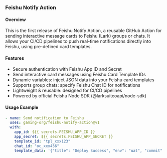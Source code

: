 ### Feishu Notify Action
#### Overview

This is the first release of Feishu Notify Action, a reusable GitHub Action for sending interactive message cards to Feishu (Lark) groups or chats.
It allows your CI/CD pipelines to push real-time notifications directly into Feishu, using pre-defined card templates.

#### Features

- Secure authentication with Feishu App ID and Secret
- Send interactive card messages using Feishu Card Template IDs
- Dynamic variables: inject JSON data into your Feishu card templates
- Supports group chats: specify Feishu Chat ID for notifications
- Lightweight & reusable: designed for CI/CD pipelines
- Powered by official Feishu Node SDK (@larksuiteoapi/node-sdk)

#### Usage Example
```yaml
- name: Send notification to Feishu
  uses: gaming-org/feishu-notify-action@v1
  with:
    app_id: ${{ secrets.FEISHU_APP_ID }}
    app_secret: ${{ secrets.FEISHU_APP_SECRET }}
    template_id: "tpl_xxx123"
    chat_id: "oc_xxx456"
    template_data: '{"title": "Deploy Success", "env": "uat", "commit": "${{ github.sha }}"}'
```